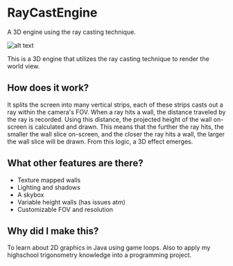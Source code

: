 # RayCastEngine
A 3D engine using the ray casting technique.

![alt text](https://i.imgur.com/fYRHend.png)

This is a 3D engine that utilizes the ray casting technique to render the world view.

## How does it work?
It splits the screen into many vertical strips, each of these strips casts out a ray within the camera's FOV. When a ray hits a wall, the distance traveled by the ray is recorded. Using this distance, the projected height of the wall on-screen is calculated and drawn. This means that the further the ray hits, the smaller the wall slice on-screen, and the closer the ray hits a wall, the larger the wall slice will be drawn. From this logic, a 3D effect emerges. 

## What other features are there?
- Texture mapped walls
- Lighting and shadows
- A skybox
- Variable height walls (has issues atm)
- Customizable FOV and resolution

## Why did I make this?
To learn about 2D graphics in Java using game loops. Also to apply my highschool trigonometry knowledge into a programming project. 

